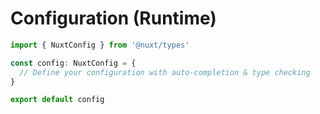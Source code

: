 # Configuration (Runtime)

```ts
import { NuxtConfig } from '@nuxt/types'

const config: NuxtConfig = {
  // Define your configuration with auto-completion & type checking
}

export default config
```
